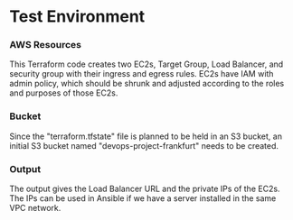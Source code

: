 # Test Environment
### AWS Resources
This Terraform code creates two EC2s, Target Group, Load Balancer, and security group with their ingress and egress rules. EC2s have IAM with admin policy, which should be shrunk and adjusted according to the roles and purposes of those EC2s.  

### Bucket
Since the "terraform.tfstate" file is planned to be held in an S3 bucket, an initial S3 bucket named "devops-project-frankfurt" needs to be created.

### Output
The output gives the Load Balancer URL and the private IPs of the EC2s. The IPs can be used in Ansible if we have a server installed in the same VPC network.
